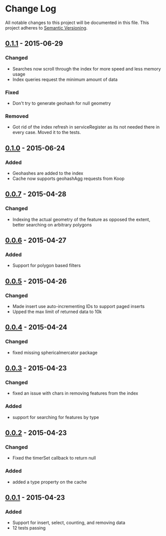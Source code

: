 # Change Log
All notable changes to this project will be documented in this file.
This project adheres to [Semantic Versioning](http://semver.org/).

## [0.1.1] - 2015-06-29
### Changed
* Searches now scroll through the index for more speed and less memory usage
* Index queries request the minimum amount of data

### Fixed
* Don't try to generate geohash for null geometry

### Removed
* Got rid of the index refresh in serviceRegister as its not needed there in every case. Moved it to the tests.

## [0.1.0] - 2015-06-24
### Added
* Geohashes are added to the index
* Cache now supports geohashAgg requests from Koop

## [0.0.7] - 2015-04-28
### Changed
* Indexing the actual geometry of the feature as opposed the extent, better searching on arbitrary polygons

## [0.0.6] - 2015-04-27
### Added
* Support for polygon based filters 

## [0.0.5] - 2015-04-26
### Changed 
* Made insert use auto-incrementing IDs to support paged inserts 
* Upped the max limit of returned data to 10k

## [0.0.4] - 2015-04-24
### Changed 
* fixed missing sphericalmercator package

## [0.0.3] - 2015-04-23
### Changed
* fixed an issue with chars in removing features from the index

### Added 
* support for searching for features by type

## [0.0.2] - 2015-04-23
### Changed
* Fixed the timerSet callback to return null

### Added 
* added a type property on the cache 

## [0.0.1] - 2015-04-23
### Added
* Support for insert, select, counting, and removing data
* 12 tests passing 

[0.1.1]: https://github.com/Esri/koop-pgcache/compare/v0.1.0...v0.1.1
[0.1.0]: https://github.com/Esri/koop-pgcache/compare/v0.0.7...v0.1.0
[0.0.7]: https://github.com/Esri/koop-pgcache/compare/v0.0.6...v0.0.7
[0.0.6]: https://github.com/Esri/koop-pgcache/compare/v0.0.5...v0.0.6
[0.0.5]: https://github.com/Esri/koop-pgcache/compare/v0.0.4...v0.0.5
[0.0.4]: https://github.com/Esri/koop-pgcache/compare/v0.0.3...v0.0.4
[0.0.3]: https://github.com/Esri/koop-pgcache/compare/v0.0.2...v0.0.3
[0.0.2]: https://github.com/Esri/koop-pgcache/compare/v0.0.1...v0.0.2
[0.0.1]: https://github.com/Esri/koop-pgcache/tags/v0.0.1
